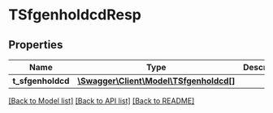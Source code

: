 # TSfgenholdcdResp

## Properties
Name | Type | Description | Notes
------------ | ------------- | ------------- | -------------
**t_sfgenholdcd** | [**\Swagger\Client\Model\TSfgenholdcd[]**](TSfgenholdcd.md) |  | [optional] 

[[Back to Model list]](../README.md#documentation-for-models) [[Back to API list]](../README.md#documentation-for-api-endpoints) [[Back to README]](../README.md)


